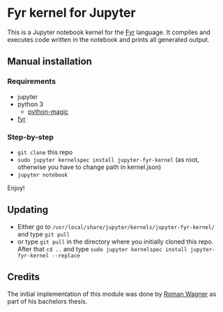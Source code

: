 # Fyr kernel for Jupyter

This is a Jupyter notebook kernel for the [Fyr](http://fyr.vs.uni-due.de) language.
It compiles and executes code written in the notebook and prints all generated output.

## Manual installation

### Requirements

* jupyter
* python 3
  * [python-magic](https://pypi.org/project/python-magic/)
* [fyr](https://github.com/vs-ude/fyr)

### Step-by-step

* `git clone` this repo
* `sudo jupyter kernelspec install jupyter-fyr-kernel` (as root, otherwise you have to change path in kernel.json)
* `jupyter notebook`

Enjoy!

## Updating

* Either go to `/usr/local/share/jupyter/kernels/jupyter-fyr-kernel/` and type `git pull` 
* or type `git pull` in the directory where you initially cloned this repo. After that `cd ..` and type `sudo jupyter kernelspec install jupyter-fyr-kernel --replace`

## Credits

The initial implementation of this module was done by [Roman Wagner](https://github.com/rojnwa) as part of his bachelors thesis.

